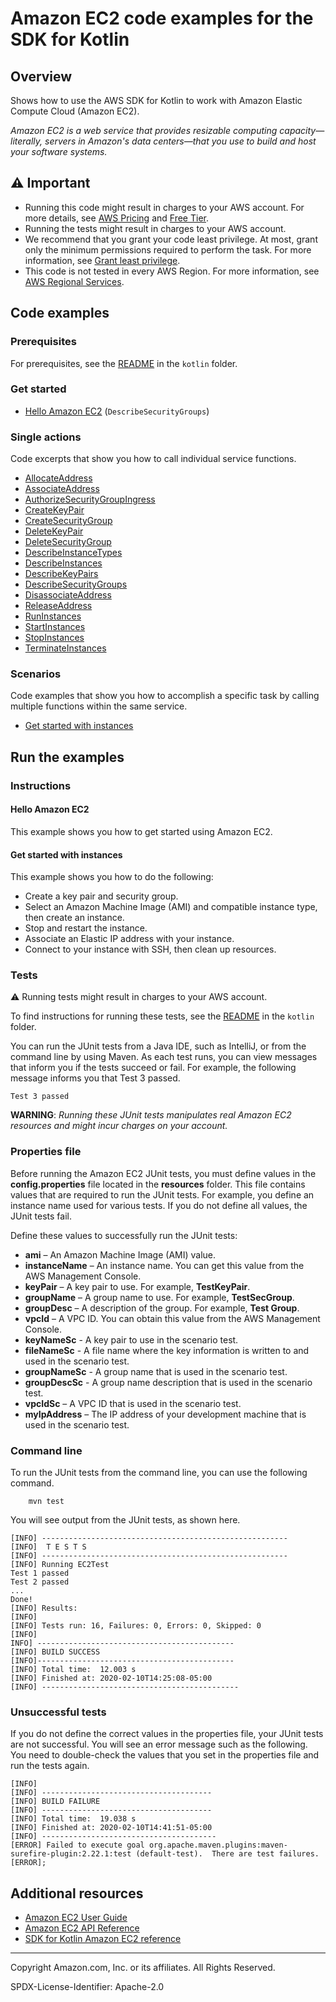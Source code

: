 # Amazon EC2 code examples for the SDK for Kotlin

## Overview

Shows how to use the AWS SDK for Kotlin to work with Amazon Elastic Compute Cloud (Amazon EC2).

<!--custom.overview.start-->
<!--custom.overview.end-->

_Amazon EC2 is a web service that provides resizable computing capacity—literally, servers in Amazon's data centers—that you use to build and host your software systems._

## ⚠ Important

* Running this code might result in charges to your AWS account. For more details, see [AWS Pricing](https://aws.amazon.com/pricing/) and [Free Tier](https://aws.amazon.com/free/).
* Running the tests might result in charges to your AWS account.
* We recommend that you grant your code least privilege. At most, grant only the minimum permissions required to perform the task. For more information, see [Grant least privilege](https://docs.aws.amazon.com/IAM/latest/UserGuide/best-practices.html#grant-least-privilege).
* This code is not tested in every AWS Region. For more information, see [AWS Regional Services](https://aws.amazon.com/about-aws/global-infrastructure/regional-product-services).

<!--custom.important.start-->
<!--custom.important.end-->

## Code examples

### Prerequisites

For prerequisites, see the [README](../../README.md#Prerequisites) in the `kotlin` folder.


<!--custom.prerequisites.start-->
<!--custom.prerequisites.end-->

### Get started

- [Hello Amazon EC2](src/main/kotlin/com/kotlin/ec2/DescribeSecurityGroups.kt#L39) (`DescribeSecurityGroups`)


### Single actions

Code excerpts that show you how to call individual service functions.

- [AllocateAddress](src/main/kotlin/com/kotlin/ec2/AllocateAddress.kt#L41)
- [AssociateAddress](src/main/kotlin/com/kotlin/ec2/EC2Scenario.kt#L281)
- [AuthorizeSecurityGroupIngress](src/main/kotlin/com/kotlin/ec2/EC2Scenario.kt#L465)
- [CreateKeyPair](src/main/kotlin/com/kotlin/ec2/CreateKeyPair.kt#L38)
- [CreateSecurityGroup](src/main/kotlin/com/kotlin/ec2/CreateSecurityGroup.kt#L45)
- [DeleteKeyPair](src/main/kotlin/com/kotlin/ec2/DeleteKeyPair.kt#L38)
- [DeleteSecurityGroup](src/main/kotlin/com/kotlin/ec2/DeleteSecurityGroup.kt#L37)
- [DescribeInstanceTypes](src/main/kotlin/com/kotlin/ec2/EC2Scenario.kt#L383)
- [DescribeInstances](src/main/kotlin/com/kotlin/ec2/DescribeInstances.kt#L23)
- [DescribeKeyPairs](src/main/kotlin/com/kotlin/ec2/DescribeKeyPairs.kt#L23)
- [DescribeSecurityGroups](src/main/kotlin/com/kotlin/ec2/DescribeSecurityGroups.kt#L39)
- [DisassociateAddress](src/main/kotlin/com/kotlin/ec2/EC2Scenario.kt#L269)
- [ReleaseAddress](src/main/kotlin/com/kotlin/ec2/EC2Scenario.kt#L256)
- [RunInstances](src/main/kotlin/com/kotlin/ec2/CreateInstance.kt#L43)
- [StartInstances](src/main/kotlin/com/kotlin/ec2/EC2Scenario.kt#L305)
- [StopInstances](src/main/kotlin/com/kotlin/ec2/EC2Scenario.kt#L322)
- [TerminateInstances](src/main/kotlin/com/kotlin/ec2/TerminateInstance.kt#L38)

### Scenarios

Code examples that show you how to accomplish a specific task by calling multiple
functions within the same service.

- [Get started with instances](src/main/kotlin/com/kotlin/ec2/EC2Scenario.kt)


<!--custom.examples.start-->
<!--custom.examples.end-->

## Run the examples

### Instructions


<!--custom.instructions.start-->
<!--custom.instructions.end-->

#### Hello Amazon EC2

This example shows you how to get started using Amazon EC2.



#### Get started with instances

This example shows you how to do the following:

- Create a key pair and security group.
- Select an Amazon Machine Image (AMI) and compatible instance type, then create an instance.
- Stop and restart the instance.
- Associate an Elastic IP address with your instance.
- Connect to your instance with SSH, then clean up resources.

<!--custom.scenario_prereqs.ec2_Scenario_GetStartedInstances.start-->
<!--custom.scenario_prereqs.ec2_Scenario_GetStartedInstances.end-->


<!--custom.scenarios.ec2_Scenario_GetStartedInstances.start-->
<!--custom.scenarios.ec2_Scenario_GetStartedInstances.end-->

### Tests

⚠ Running tests might result in charges to your AWS account.


To find instructions for running these tests, see the [README](../../README.md#Tests)
in the `kotlin` folder.



<!--custom.tests.start-->

You can run the JUnit tests from a Java IDE, such as IntelliJ, or from the command line by using Maven. As each test runs, you can view messages that inform you if the tests succeed or fail. For example, the following message informs you that Test 3 passed.

    Test 3 passed

**WARNING**: _Running these JUnit tests manipulates real Amazon EC2 resources and might incur charges on your account._

### Properties file

Before running the Amazon EC2 JUnit tests, you must define values in the **config.properties** file located in the **resources** folder. This file contains values that are required to run the JUnit tests. For example, you define an instance name used for various tests. If you do not define all values, the JUnit tests fail.

Define these values to successfully run the JUnit tests:

- **ami** – An Amazon Machine Image (AMI) value.
- **instanceName** – An instance name. You can get this value from the AWS Management Console.
- **keyPair** – A key pair to use. For example, **TestKeyPair**.
- **groupName** – A group name to use. For example, **TestSecGroup**.
- **groupDesc** – A description of the group. For example, **Test Group**.
- **vpcId** – A VPC ID. You can obtain this value from the AWS Management Console.
- **keyNameSc** - A key pair to use in the scenario test.
- **fileNameSc** - A file name where the key information is written to and used in the scenario test.
- **groupNameSc** - A group name that is used in the scenario test.
- **groupDescSc** - A group name description that is used in the scenario test.
- **vpcIdSc** – A VPC ID that is used in the scenario test.
- **myIpAddress** – The IP address of your development machine that is used in the scenario test.

### Command line

To run the JUnit tests from the command line, you can use the following command.

    	mvn test

You will see output from the JUnit tests, as shown here.

    [INFO] -------------------------------------------------------
    [INFO]  T E S T S
    [INFO] -------------------------------------------------------
    [INFO] Running EC2Test
    Test 1 passed
    Test 2 passed
    ...
    Done!
    [INFO] Results:
    [INFO]
    [INFO] Tests run: 16, Failures: 0, Errors: 0, Skipped: 0
    [INFO]
    INFO] --------------------------------------------
    [INFO] BUILD SUCCESS
    [INFO]--------------------------------------------
    [INFO] Total time:  12.003 s
    [INFO] Finished at: 2020-02-10T14:25:08-05:00
    [INFO] --------------------------------------------

### Unsuccessful tests

If you do not define the correct values in the properties file, your JUnit tests are not successful. You will see an error message such as the following. You need to double-check the values that you set in the properties file and run the tests again.

    [INFO]
    [INFO] --------------------------------------
    [INFO] BUILD FAILURE
    [INFO] --------------------------------------
    [INFO] Total time:  19.038 s
    [INFO] Finished at: 2020-02-10T14:41:51-05:00
    [INFO] ---------------------------------------
    [ERROR] Failed to execute goal org.apache.maven.plugins:maven-surefire-plugin:2.22.1:test (default-test).  There are test failures.
    [ERROR];

<!--custom.tests.end-->

## Additional resources

- [Amazon EC2 User Guide](https://docs.aws.amazon.com/AWSEC2/latest/UserGuide/concepts.html)
- [Amazon EC2 API Reference](https://docs.aws.amazon.com/AWSEC2/latest/APIReference/Welcome.html)
- [SDK for Kotlin Amazon EC2 reference](https://sdk.amazonaws.com/kotlin/api/latest/ec2/index.html)

<!--custom.resources.start-->
<!--custom.resources.end-->

---

Copyright Amazon.com, Inc. or its affiliates. All Rights Reserved.

SPDX-License-Identifier: Apache-2.0